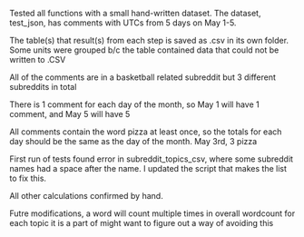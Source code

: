 Tested all functions with a small hand-written dataset. The dataset, test_json, has comments with UTCs from 5 days on May 1-5.

The table(s) that result(s) from each step is saved as .csv in its own folder. Some units were grouped b/c the table contained 
data that could not be written to .CSV

All of the comments are in a basketball related subreddit but 3 different subreddits in total

There is 1 comment for each day of the month, so May 1 will have 1 comment, and May 5 will have 5

All comments contain the word pizza at least once, so the totals for each day should be the same as the day of the month. May 3rd, 3 pizza

First run of tests found error in subreddit_topics_csv, where some subreddit names had a space after the name. I updated the
script that makes the list to fix this. 

All other calculations confirmed by hand. 

Futre modifications, a word will count multiple times in overall wordcount for each topic it is a part of might want to figure out a way of avoiding this
